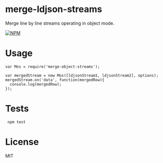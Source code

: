 merge-ldjson-streams
====================

Merge line by line streams operating in object mode.


[![NPM](https://nodei.co/npm/merge-object-streams.png)](https://nodei.co/npm/merge-object-streams/)

Usage
=====

    var Mos = require('merge-object-streams');

    var mergedStream = new Mos([ldjsonStream1, ldjsonStream2], options);
    mergedStream.on('data', function(mergedRow){
      console.log(mergedRow);
    });


Tests
=====

     npm test


License
=======

MIT
